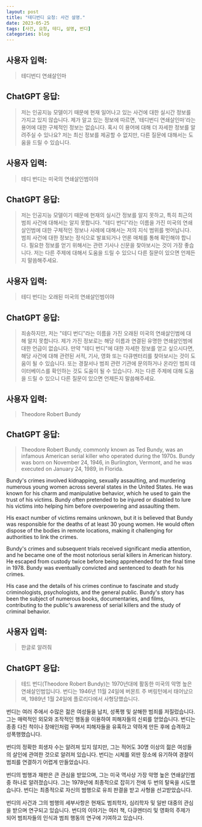 ```yaml
---
layout: post
title: "테디번디 요청: 사건 설명."
date: 2023-05-25
tags: [사건, 요청, 테디, 설명, 번디]
categories: blog
---
```


## 사용자 입력:
> 테디번디 연쇄살인마

## ChatGPT 응답:
> 저는 인공지능 모델이기 때문에 현재 일어나고 있는 사건에 대한 실시간 정보를 가지고 있지 않습니다. 제가 알고 있는 정보에 따르면, '테디번디 연쇄살인마'라는 용어에 대한 구체적인 정보는 없습니다. 혹시 이 용어에 대해 더 자세한 정보를 알려주실 수 있나요? 저는 최신 정보를 제공할 수 없지만, 다른 질문에 대해서는 도움을 드릴 수 있습니다.

## 사용자 입력:
> 테디 번디는 미국의 연쇄살인범이야

## ChatGPT 응답:
> 저는 인공지능 모델이기 때문에 현재의 실시간 정보를 알지 못하고, 특히 최근의 범죄 사건에 대해서는 알지 못합니다. "테디 번디"라는 이름을 가진 미국의 연쇄살인범에 대한 구체적인 정보나 사례에 대해서는 저의 지식 범위를 벗어납니다. 범죄 사건에 대한 정보는 정식으로 발표되거나 언론 매체를 통해 확인해야 합니다. 필요한 정보를 얻기 위해서는 관련 기사나 신문을 찾아보시는 것이 가장 좋습니다. 저는 다른 주제에 대해서 도움을 드릴 수 있으니 다른 질문이 있으면 언제든지 말씀해주세요.

## 사용자 입력:
> 테디 번디는 오래된 미국의 연쇄살인범이야

## ChatGPT 응답:
> 죄송하지만, 저는 "테디 번디"라는 이름을 가진 오래된 미국의 연쇄살인범에 대해 알지 못합니다. 제가 가진 정보로는 해당 이름과 연결된 유명한 연쇄살인범에 대한 언급이 없습니다. 만약 "테디 번디"에 대한 자세한 정보를 얻고 싶으시다면, 해당 사건에 대해 관련된 서적, 기사, 영화 또는 다큐멘터리를 찾아보시는 것이 도움이 될 수 있습니다. 또는 경찰서나 범죄 관련 기관에 문의하거나 온라인 범죄 데이터베이스를 확인하는 것도 도움이 될 수 있습니다. 저는 다른 주제에 대해 도움을 드릴 수 있으니 다른 질문이 있으면 언제든지 말씀해주세요.

## 사용자 입력:
> Theodore Robert Bundy

## ChatGPT 응답:
> Theodore Robert Bundy, commonly known as Ted Bundy, was an infamous American serial killer who operated during the 1970s. Bundy was born on November 24, 1946, in Burlington, Vermont, and he was executed on January 24, 1989, in Florida.

Bundy's crimes involved kidnapping, sexually assaulting, and murdering numerous young women across several states in the United States. He was known for his charm and manipulative behavior, which he used to gain the trust of his victims. Bundy often pretended to be injured or disabled to lure his victims into helping him before overpowering and assaulting them.

His exact number of victims remains unknown, but it is believed that Bundy was responsible for the deaths of at least 30 young women. He would often dispose of the bodies in remote locations, making it challenging for authorities to link the crimes.

Bundy's crimes and subsequent trials received significant media attention, and he became one of the most notorious serial killers in American history. He escaped from custody twice before being apprehended for the final time in 1978. Bundy was eventually convicted and sentenced to death for his crimes.

His case and the details of his crimes continue to fascinate and study criminologists, psychologists, and the general public. Bundy's story has been the subject of numerous books, documentaries, and films, contributing to the public's awareness of serial killers and the study of criminal behavior.

## 사용자 입력:
> 한글로 알려줘

## ChatGPT 응답:
> 테드 번디(Theodore Robert Bundy)는 1970년대에 활동한 미국의 악명 높은 연쇄살인범입니다. 번디는 1946년 11월 24일에 버몬트 주 버링턴에서 태어났으며, 1989년 1월 24일에 플로리다에서 사형당했습니다.

번디는 여러 주에서 수많은 젊은 여성들을 납치, 성폭행 및 살해한 범죄를 저질렀습니다. 그는 매력적인 외모와 조작적인 행동을 이용하여 피해자들의 신뢰를 얻었습니다. 번디는 종종 다친 척이나 장애인처럼 꾸며서 피해자들을 유혹하고 약하게 만든 후에 습격하고 성폭행했습니다.

번디의 정확한 희생자 수는 알려져 있지 않지만, 그는 적어도 30명 이상의 젊은 여성들의 살인에 관여한 것으로 알려져 있습니다. 번디는 시체를 외딴 장소에 유기하여 경찰이 범죄를 연결하기 어렵게 만들었습니다.

번디의 범행과 재판은 큰 관심을 받았으며, 그는 미국 역사상 가장 악명 높은 연쇄살인범 중 하나로 알려졌습니다. 그는 1978년에 최종적으로 잡히기 전에 두 번의 탈옥을 시도했습니다. 번디는 최종적으로 자신의 범행으로 유죄 판결을 받고 사형을 선고받았습니다.

번디의 사건과 그의 범행의 세부사항은 현재도 범죄학자, 심리학자 및 일반 대중의 관심을 받으며 연구되고 있습니다. 번디의 이야기는 여러 책, 다큐멘터리 및 영화의 주제가 되어 범죄자들의 인식과 범죄 행동의 연구에 기여하고 있습니다.

